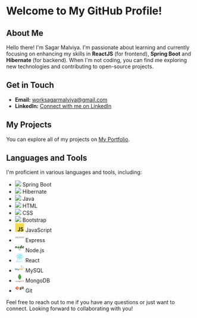 # Welcome to My GitHub Profile!

## About Me
Hello there! I'm Sagar Malviya. I'm passionate about learning and currently focusing on enhancing my skills in **ReactJS** (for frontend), **Spring Boot** and **Hibernate** (for backend). When I'm not coding, you can find me exploring new technologies and contributing to open-source projects.


## Get in Touch
- **Email:** worksagarmalviya@gmail.com
- **LinkedIn:** [Connect with me on LinkedIn](https://www.linkedin.com/in/sagarmalviya/)

## My Projects
You can explore all of my projects on [My Portfolio](https://github.com/dosomething-sagar?tab=repositories).

## Languages and Tools
I'm proficient in various languages and tools, including:
- <img src="https://img.icons8.com/color/48/000000/spring-logo.png" height=24/> Spring Boot
- <img src="https://img.icons8.com/color/48/000000/hibernate.png" height=24/> Hibernate
- <img src="https://img.icons8.com/color/48/000000/java-coffee-cup-logo.png" height=24/> Java
- <img src="https://img.icons8.com/color/48/000000/html-5.png" height=24/> HTML
- <img src="https://img.icons8.com/color/48/000000/css3.png" height=24/> CSS
- <img src="https://img.icons8.com/color/48/000000/bootstrap.png" height=24/> Bootstrap
- <img src="https://raw.githubusercontent.com/devicons/devicon/master/icons/javascript/javascript-original.svg" height=24/> JavaScript
- <img src="https://raw.githubusercontent.com/devicons/devicon/master/icons/express/express-original-wordmark.svg" height=24/> Express
- <img src="https://raw.githubusercontent.com/devicons/devicon/master/icons/nodejs/nodejs-original-wordmark.svg" height=24/> Node.js
- <img src="https://raw.githubusercontent.com/devicons/devicon/master/icons/react/react-original-wordmark.svg" height=24/> React
- <img src="https://raw.githubusercontent.com/devicons/devicon/master/icons/mysql/mysql-original-wordmark.svg" height=24/> MySQL
- <img src="https://raw.githubusercontent.com/devicons/devicon/master/icons/mongodb/mongodb-original-wordmark.svg" height=24/> MongoDB
- <img src="https://raw.githubusercontent.com/devicons/devicon/master/icons/git/git-original-wordmark.svg" height=24/> Git

Feel free to reach out to me if you have any questions or just want to connect. Looking forward to collaborating with you!
